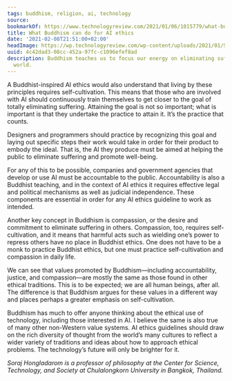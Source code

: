 ```yaml
---
tags: buddhism, religion, ai, technology
source:
bookmarkOf: https://www.technologyreview.com/2021/01/06/1015779/what-buddhism-can-do-ai-ethics
title: What Buddhism can do for AI ethics
date: '2021-02-08T21:51:00+02:00'
headImage: https://wp.technologyreview.com/wp-content/uploads/2021/01/SA_celine-haeberly-DwpmtAo01fY-unsplash.jpeg?resize=1200,600
uuid: 4c42dad3-08cc-452a-97fc-c1096efef8ad
description: Buddhism teaches us to focus our energy on eliminating suffering in the
  world.
---
```


A Buddhist-inspired AI ethics would also understand that living by these principles requires self-cultivation. This means that those who are involved with AI should continuously train themselves to get closer to the goal of totally eliminating suffering. Attaining the goal is not so important; what is important is that they undertake the practice to attain it. It’s the practice that counts.

Designers and programmers should practice by recognizing this goal and laying out specific steps their work would take in order for their product to embody the ideal. That is, the AI they produce must be aimed at helping the public to eliminate suffering and promote well-being.  

For any of this to be possible, companies and government agencies that develop or use AI must be accountable to the public. Accountability is also a Buddhist teaching, and in the context of AI ethics it requires effective legal and political mechanisms as well as judicial independence. These components are essential in order for any AI ethics guideline to work as intended.

Another key concept in Buddhism is compassion, or the desire and commitment to eliminate suffering in others. Compassion, too, requires self-cultivation, and it means that harmful acts such as wielding one’s power to repress others have no place in Buddhist ethics. One does not have to be a monk to practice Buddhist ethics, but one must practice self-cultivation and compassion in daily life.

We can see that values promoted by Buddhism—including accountability, justice, and compassion—are mostly the same as those found in other ethical traditions. This is to be expected; we are all human beings, after all. The difference is that Buddhism argues for these values in a different way and places perhaps a greater emphasis on self-cultivation.

Buddhism has much to offer anyone thinking about the ethical use of technology, including those interested in AI. I believe the same is also true of many other non-Western value systems. AI ethics guidelines should draw on the rich diversity of thought from the world’s many cultures to reflect a wider variety of traditions and ideas about how to approach ethical problems. The technology’s future will only be brighter for it.

_Soraj Hongladarom is a professor of philosophy at the Center for Science, Technology, and Society at Chulalongkorn University in Bangkok, Thailand._